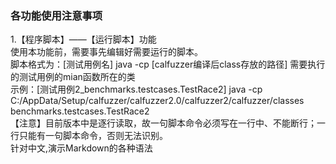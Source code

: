 ### 各功能使用注意事项
  1.【程序脚本】——【运行脚本】功能<br />
        使用本功能前，需要事先编辑好需要运行的脚本。<br />
        脚本格式为：[测试用例名] java -cp [calfuzzer编译后class存放的路径] 需要执行的测试用例的mian函数所在的类<br />
        示例：[测试用例2_benchmarks.testcases.TestRace2] java -cp C:/AppData/Setup/calfuzzer/calfuzzer2.0/calfuzzer2/calfuzzer/classes   benchmarks.testcases.TestRace2<br />
【注意】目前版本中是逐行读取，故一句脚本命令必须写在一行中、不能断行；一行只能有一句脚本命令，否则无法识别。<br />
针对中文,演示Markdown的各种语法

